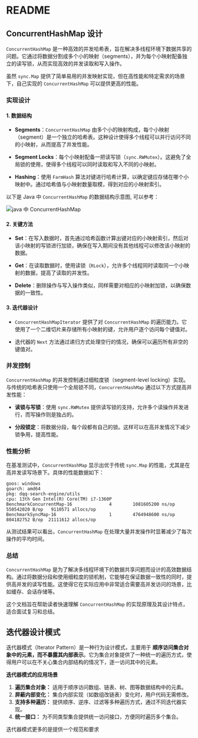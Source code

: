 # README



## ConcurrentHashMap 设计

`ConcurrentHashMap` 是一种高效的并发哈希表，旨在解决多线程环境下数据共享的问题。它通过将数据分割成多个小的映射（segments），并为每个小映射配备独立的读写锁，从而实现高效的并发读取和写入操作。

虽然 `sync.Map` 提供了简单易用的并发映射实现，但在高性能和特定需求的场景下，自己实现的 `ConcurrentHashMap` 可以提供更高的性能。

### 实现设计

#### 1. 数据结构

- **Segments**：`ConcurrentHashMap` 由多个小的映射构成，每个小映射（segment）是一个独立的哈希表。这种设计使得多个线程可以并行访问不同的小映射，从而提高了并发性能。

- **Segment Locks**：每个小映射配备一把读写锁（`sync.RWMutex`）。这避免了全局锁的使用，使得多个线程可以同时读取和写入不同的小映射。

- **Hashing**：使用 `FarmHash` 算法对键进行哈希计算，以确定键应存储在哪个小映射中。通过哈希值与小映射数量取模，得到对应的小映射索引。

以下是 Java 中  `ConcurrentHashMap` 的数据结构示意图, 可以参考：

![java 中 ConcurrentHashMap](https://i-blog.csdnimg.cn/blog_migrate/5fdb368d583f3406da42621795fd82b0.jpeg)

#### 2. 关键方法

- **Set**：在写入数据时，首先通过哈希函数计算出键对应的小映射索引，然后对该小映射的写锁进行加锁，确保在写入期间没有其他线程可以修改该小映射的数据。

- **Get**：在读取数据时，使用读锁（`RLock`），允许多个线程同时读取同一个小映射的数据，提高了读取的并发性。

- **Delete**：删除操作与写入操作类似，同样需要对相应的小映射加锁，以确保数据的一致性。

#### 3. 迭代器设计

- `ConcurrentHashMapIterator` 提供了对 `ConcurrentHashMap` 的遍历能力。它使用了一个二维切片来存储所有小映射的键，允许用户逐个访问每个键值对。

- 迭代器的 `Next` 方法通过递归方式处理空行的情况，确保可以遍历所有非空的键值对。

### 并发控制

`ConcurrentHashMap` 的并发控制通过细粒度锁（segment-level locking）实现。与传统的哈希表只使用一个全局锁不同，`ConcurrentHashMap` 通过以下方式提高并发性能：

- **读锁与写锁**：使用 `sync.RWMutex` 提供读写锁的支持，允许多个读操作并发进行，而写操作则是独占的。

- **分段锁定**：将数据分段，每个段都有自己的锁。这样可以在高并发情况下减少锁争用，提高性能。

### 性能分析

在基准测试中，`ConcurrentHashMap` 显示出优于传统 `sync.Map` 的性能，尤其是在高并发读写场景下。具体的性能数据如下：

```plaintext
goos: windows
goarch: amd64
pkg: dqq-search-engine/utils
cpu: 13th Gen Intel(R) Core(TM) i7-1360P
BenchmarkConcurrentMap-16              4        1081605200 ns/op        550542020 B/op   9110571 allocs/op
BenchmarkSyncMap-16                    1        4764948600 ns/op        804182752 B/op  21111612 allocs/op
```

从测试结果可以看出，`ConcurrentHashMap` 在处理大量并发操作时显著减少了每次操作的平均时间。

### 总结

`ConcurrentHashMap` 是为了解决多线程环境下的数据共享问题而设计的高效数据结构。通过将数据分段和使用细粒度的锁机制，它能够在保证数据一致性的同时，提供高并发的读写性能。这使得它在实际应用中非常适合需要高并发访问的场景，比如缓存、会话存储等。

这个文档旨在帮助读者快速理解 `ConcurrentHashMap` 的实现原理及其设计特点，适合面试复习和总结。



## 迭代器设计模式

迭代器模式（Iterator Pattern）是一种行为设计模式，主要用于 **顺序访问集合对象中的元素，而不暴露其内部表示**。它为集合对象提供了一种统一的遍历方式，使得用户可以在不关心集合内部结构的情况下，逐一访问其中的元素。

**迭代器模式的应用场景**

1. **遍历集合对象：** 适用于顺序访问数组、链表、树、图等数据结构中的元素。
2. **屏蔽内部变化：** 集合内部实现（如数组改链表）变化时，用户代码无需修改。
3. **支持多种遍历：** 提供顺序、逆序、过滤等多种遍历方式，通过不同迭代器实现。
4. **统一接口：** 为不同类型集合提供统一访问接口，方便同时遍历多个集合。

迭代器模式更多的是提供一个规范和要求

